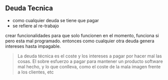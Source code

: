 
## Deuda Tecnica 

- como cualquier deuda se tiene que pagar
- se refiere al re-trabajo

crear funcionalidades para que solo funcionen en el momento, funciona si pero esta mal programado. entonces como cualquier otra deuda genera intereses hasta impagable.

>La deuda técnica es el coste y los intereses a pagar por hacer mal las cosas. El sobre esfuerzo a pagar para mantener un producto software mal hecho, y lo que conlleva, como el coste de la mala imagen frente a los clientes, etc
>

